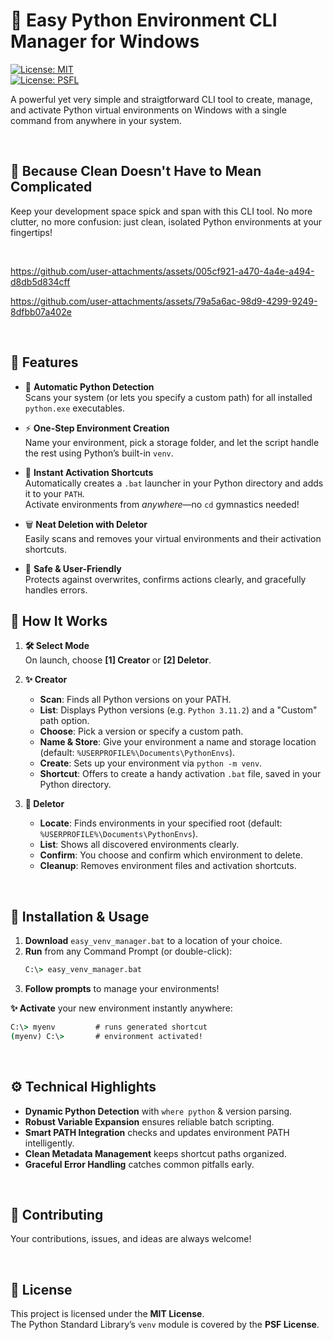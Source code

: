 # 🐍 Easy Python Environment CLI Manager for Windows

[![License: MIT](https://img.shields.io/badge/License-MIT-yellow.svg)](https://opensource.org/licenses/MIT)  
[![License: PSFL](https://img.shields.io/badge/License-PSFL-blue.svg)](https://docs.python.org/3/license.html)

A powerful yet very simple and straigtforward CLI tool to create, manage, and activate Python virtual environments on Windows with a single command from anywhere in your system.

&nbsp;
  
## 🧼 Because Clean Doesn't Have to Mean Complicated
Keep your development space spick and span with this CLI tool.
No more clutter, no more confusion: just clean, isolated Python environments at your fingertips!

&nbsp;

https://github.com/user-attachments/assets/005cf921-a470-4a4e-a494-d8db5d834cff


https://github.com/user-attachments/assets/79a5a6ac-98d9-4299-9249-8dfbb07a402e



&nbsp;

## 🎯 Features

- 🐍 **Automatic Python Detection**  
  Scans your system (or lets you specify a custom path) for all installed `python.exe` executables.

- ⚡ **One-Step Environment Creation**  
  Name your environment, pick a storage folder, and let the script handle the rest using Python’s built-in `venv`.

- 🚦 **Instant Activation Shortcuts**  
  Automatically creates a `.bat` launcher in your Python directory and adds it to your `PATH`.  
  Activate environments from *anywhere*—no `cd` gymnastics needed!

- 🗑️ **Neat Deletion with Deletor**  
  Easily scans and removes your virtual environments and their activation shortcuts.

- 🎈 **Safe & User-Friendly**  
  Protects against overwrites, confirms actions clearly, and gracefully handles errors.  

  

## 📖 How It Works

1. **🛠️ Select Mode**  
   On launch, choose **[1] Creator** or **[2] Deletor**.

2. **✨ Creator**  
   - **Scan**: Finds all Python versions on your PATH.
   - **List**: Displays Python versions (e.g. `Python 3.11.2`) and a "Custom" path option.
   - **Choose**: Pick a version or specify a custom path.
   - **Name & Store**: Give your environment a name and storage location (default: `%USERPROFILE%\Documents\PythonEnvs`).
   - **Create**: Sets up your environment via `python -m venv`.
   - **Shortcut**: Offers to create a handy activation `.bat` file, saved in your Python directory.

3. **🧹 Deletor**  
   - **Locate**: Finds environments in your specified root (default: `%USERPROFILE%\Documents\PythonEnvs`).
   - **List**: Shows all discovered environments clearly.
   - **Confirm**: You choose and confirm which environment to delete.
   - **Cleanup**: Removes environment files and activation shortcuts.  

&nbsp;

## 🚀 Installation & Usage

1. **Download** `easy_venv_manager.bat` to a location of your choice.
2. **Run** from any Command Prompt (or double-click):
   ```bat
   C:\> easy_venv_manager.bat
   ```
3. **Follow prompts** to manage your environments!

**✨ Activate** your new environment instantly anywhere:
```bat
C:\> myenv         # runs generated shortcut
(myenv) C:\>       # environment activated!
```  

&nbsp;

## ⚙️ Technical Highlights

- **Dynamic Python Detection** with `where python` & version parsing.
- **Robust Variable Expansion** ensures reliable batch scripting.
- **Smart PATH Integration** checks and updates environment PATH intelligently.
- **Clean Metadata Management** keeps shortcut paths organized.
- **Graceful Error Handling** catches common pitfalls early.  

&nbsp;

## 🤝 Contributing

Your contributions, issues, and ideas are always welcome!

&nbsp;


## 📄 License

This project is licensed under the **MIT License**.  
The Python Standard Library’s `venv` module is covered by the **PSF License**.
